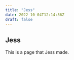 ```yaml
---
title: "Jess"
date: 2022-10-04T12:14:56Z
draft: false
---
```


## Jess

This is a page that Jess made.
